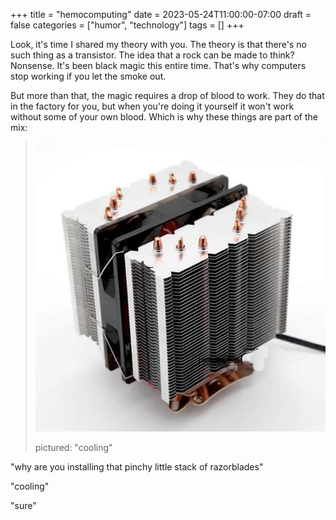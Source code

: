 +++
title = "hemocomputing"
date = 2023-05-24T11:00:00-07:00
draft = false
categories = ["humor", "technology"]
tags = []
+++

Look, it's time I shared my theory with you. The theory is that there's no such thing as a transistor. The idea that a rock can be made to think? Nonsense. It's been black magic this entire time. That's why computers stop working if you let the smoke out.

But more than that, the magic requires a drop of blood to work. They do that in the factory for you, but when you're doing it yourself it won't work without some of your own blood. Which is why these things are part of the mix:

> ![](./cooling.png)
>
> pictured: "cooling"

"why are you installing that pinchy little stack of razorblades"

"cooling"

"sure"